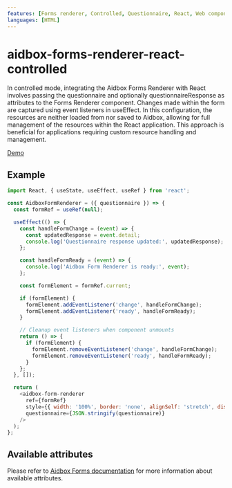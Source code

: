 ```yaml
---
features: [Forms renderer, Controlled, Questionnaire, React, Web components]
languages: [HTML]
---
```

# aidbox-forms-renderer-react-controlled

In controlled mode, integrating the Aidbox Forms Renderer with React involves 
passing the questionnaire and optionally questionnaireResponse as attributes to 
the Forms Renderer component. Changes made within the form are captured using 
event listeners in useEffect. In this configuration, the resources are neither 
loaded from nor saved to Aidbox, allowing for full management of the resources 
within the React application. This approach is beneficial for applications 
requiring custom resource handling and management.

[Demo](https://aidbox.github.io/examples/aidbox-forms-renderer-react-controlled/)

## Example

```js
import React, { useState, useEffect, useRef } from 'react';

const AidboxFormRenderer = ({ questionnaire }) => {
  const formRef = useRef(null);

  useEffect(() => {
    const handleFormChange = (event) => {
      const updatedResponse = event.detail;
      console.log('Questionnaire response updated:', updatedResponse);
    };

    const handleFormReady = (event) => {
      console.log('Aidbox Form Renderer is ready:', event);
    };

    const formElement = formRef.current;

    if (formElement) {
      formElement.addEventListener('change', handleFormChange);
      formElement.addEventListener('ready', handleFormReady);
    }

    // Cleanup event listeners when component unmounts
    return () => {
      if (formElement) {
        formElement.removeEventListener('change', handleFormChange);
        formElement.removeEventListener('ready', handleFormReady);
      }
    };
  }, []);

  return (
    <aidbox-form-renderer
      ref={formRef}
      style={{ width: '100%', border: 'none', alignSelf: 'stretch', display: 'flex' }}
      questionnaire={JSON.stringify(questionnaire)}
    />
  );
};
```

## Available attributes
Please refer to [Aidbox Forms documentation](https://docs.aidbox.app/modules/aidbox-forms/aidbox-ui-builder-alpha/embedding-renderer) for more information about available attributes.
